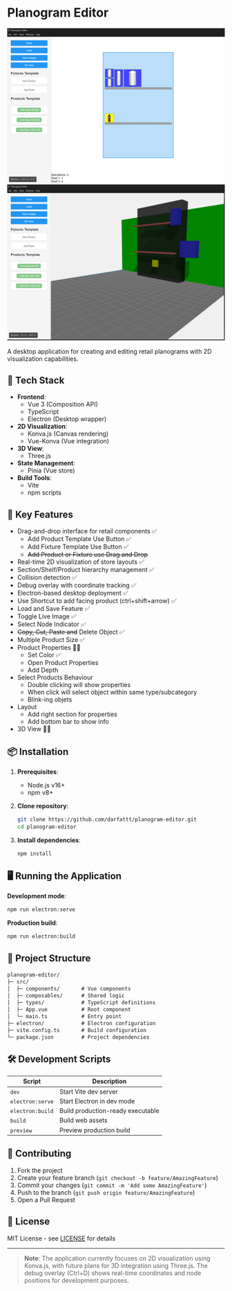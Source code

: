 # Planogram Editor

![Planogram Editor Screenshot](./screenshoot.png)
![Planogram Editor 3D View](./screenshoot3D.png)

A desktop application for creating and editing retail planograms with 2D visualization capabilities.

## 🚀 Tech Stack

- **Frontend**: 
  - Vue 3 (Composition API)
  - TypeScript
  - Electron (Desktop wrapper)
- **2D Visualization**:
  - Konva.js (Canvas rendering)
  - Vue-Konva (Vue integration)
- **3D View**:
  - Three.js
- **State Management**:
  - Pinia (Vue store)
- **Build Tools**:
  - Vite
  - npm scripts

## 📌 Key Features

- Drag-and-drop interface for retail components ✅
  - Add Product Template Use Button ✅
  - Add Fixture Template Use Button ✅
  - ~~Add Product or Fixture use Drag and Drop~~
- Real-time 2D visualization of store layouts ✅
- Section/Shelf/Product hierarchy management ✅
- Collision detection ✅
- Debug overlay with coordinate tracking ✅
- Electron-based desktop deployment ✅
- Use Shortcut to add facing product (ctrl+shift+arrow) ✅
- Load and Save Feature ✅
- Toggle Live Image ✅
- Select Node Indicator ✅
- ~~Copy, Cut, Paste and~~ Delete Object ✅
- Multiple Product Size ✅ 
- Product Properties 👷‍♂️
  - Set Color ✅ 
  - Open Product Properties
  - Add Depth 
- Select Products Behaviour 
  - Double clicking will show properties
  - When click will select object within same type/subcategory
  - Blink-ing objets
- Layout
  - Add right section for properties
  - Add bottom bar to show info 
- 3D View 👷‍♂️

## 📦 Installation

1. **Prerequisites**:
   - Node.js v16+
   - npm v8+

2. **Clone repository**:
   ```bash
   git clone https://github.com/darfattt/planogram-editor.git
   cd planogram-editor
   ```

3. **Install dependencies**:
   ```bash
   npm install
   ```

## 🖥️ Running the Application

**Development mode**:
```bash
npm run electron:serve
```

**Production build**:
```bash
npm run electron:build
```

## 📂 Project Structure

```
planogram-editor/
├─ src/
│  ├─ components/       # Vue components
│  ├─ composables/      # Shared logic
│  ├─ types/            # TypeScript definitions
│  ├─ App.vue           # Root component
│  └─ main.ts           # Entry point
├─ electron/            # Electron configuration
├─ vite.config.ts       # Build configuration
└─ package.json         # Project dependencies
```

## 🛠️ Development Scripts

| Script                | Description                          |
|-----------------------|--------------------------------------|
| `dev`                 | Start Vite dev server                |
| `electron:serve`      | Start Electron in dev mode           |
| `electron:build`      | Build production-ready executable    |
| `build`               | Build web assets                     |
| `preview`             | Preview production build            |

## 🤝 Contributing

1. Fork the project
2. Create your feature branch (`git checkout -b feature/AmazingFeature`)
3. Commit your changes (`git commit -m 'Add some AmazingFeature'`)
4. Push to the branch (`git push origin feature/AmazingFeature`)
5. Open a Pull Request

## 📄 License

MIT License - see [LICENSE](LICENSE) for details

---

> **Note**: The application currently focuses on 2D visualization using Konva.js, with future plans for 3D integration using Three.js. The debug overlay (Ctrl+D) shows real-time coordinates and node positions for development purposes.
